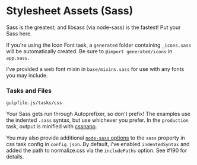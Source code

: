 # Stylesheet Assets (Sass)

Sass is the greatest, and libsass (via node-sass) is the fastest! Put your Sass here.

If you're using the Icon Font task, a `generated` folder containing `_icons.sass` will be automatically created. Be sure to `@import generated/icons` in `app.sass`.

I've provided a web font mixin in `base/mixins.sass` for use with any fonts you may include.

### Tasks and Files

```
gulpfile.js/tasks/css
```

Your Sass gets run through Autoprefixer, so don't prefix! The examples use the indented `.sass` syntax, but use whichever you prefer. In the `production` task, output is minified with [cssnano](https://github.com/ben-eb/cssnano).

You may also provide additional [`node-sass` options](https://github.com/sass/node-sass#options) to the `sass` property in css task config in `config.json`. By default, i've enabled `indentedSyntax` and added the path to normalize.css via the `includePaths` option. See #190 for details.
